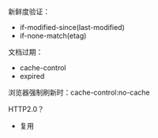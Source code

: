 新鲜度验证：
- if-modified-since(last-modified)
- if-none-match(etag)

文档过期：
- cache-control
- expired

浏览器强制刷新时：cache-control:no-cache

HTTP2.0？
- 复用